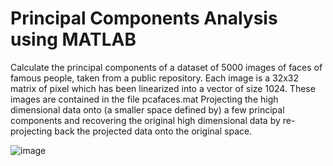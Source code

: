 # Principal Components Analysis using MATLAB
Calculate the principal components of a dataset of 5000 images of faces of famous people, taken from a public repository. Each image is a 32x32 matrix of pixel which has been linearized into a vector of size 1024.
These images are contained in the file pcafaces.mat
Projecting the high dimensional data onto (a smaller space defined by) a few principal components and recovering the original high dimensional data by re-projecting back the projected data onto the
original space.


![image](https://user-images.githubusercontent.com/43922347/125481724-06b7b7ab-ee01-4b84-b174-5fc37698adf4.png)
